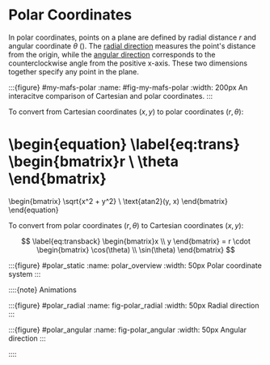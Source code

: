 

# Polar Coordinates

In polar coordinates, points on a plane are defined by radial distance $r$ and angular coordinate $\theta$  ([](#polar_overview)). The [radial direction](#fig-polar_radial) measures the point's distance from the origin, while the [angular direction](#fig-polar_angular) corresponds to the counterclockwise angle from the positive x-axis. These two dimensions together specify any point in the plane.



:::{figure} #my-mafs-polar
:name: #fig-my-mafs-polar
:width: 200px
An interacitve comparison of  Cartesian and polar coordinates.
:::





To convert from Cartesian coordinates $(x, y)$ to polar coordinates $(r, \theta)$:


\begin{equation} \label{eq:trans}
\begin{bmatrix}r \\ \theta \end{bmatrix} 
= 
\begin{bmatrix}
\sqrt{x^2 + y^2} \\
\text{atan2}(y, x)
\end{bmatrix}
\end{equation}

To convert from polar coordinates $(r, \theta)$ to Cartesian coordinates $(x, y)$:

$$  \label{eq:transback}
\begin{bmatrix}x \\ y \end{bmatrix} 
= r \cdot 
\begin{bmatrix}
\cos(\theta) \\
\sin(\theta)
\end{bmatrix}
$$



:::{figure} #polar_static
:name: polar_overview
:width: 50px
Polar coordinate system
:::


::::{note} Animations

:::{figure} #polar_radial
:name: fig-polar_radial
:width: 50px
Radial direction
:::

:::{figure} #polar_angular
:name: fig-polar_angular
:width: 50px
Angular direction
:::

::::


<!-- When transitioning from Cartesian coordinates ($x$, $y$) to polar coordinates ($r$, $\theta$), we calculate the radial distance and angle using equation [](#eq:trans). Conversely, when converting from polar back to Cartesian coordinates, we use equation [](#eq:transback). -->